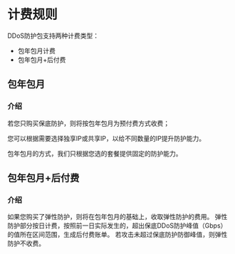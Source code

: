 # 计费规则

DDoS防护包支持两种计费类型：
 * 包年包月计费
 * 包年包月+后付费

## 包年包月
### 介绍
若您只购买保底防护，则将按包年包月为预付费方式收费；

您可以根据需要选择独享IP或共享IP，以给不同数量的IP提升防护能力。

包年包月的方式，我们只根据您选的套餐提供固定的防护能力。



## 包年包月+后付费
### 介绍
如果您购买了弹性防护，则将在包年包月的基础上，收取弹性防护的费用。
弹性防护部分按日计费，按照前一日实际发生的，超出保底DDoS防护峰值（Gbps）的值所在区间范围，生成后付费账单。
若攻击未超过保底防护防御峰值，则弹性防护不收费。

